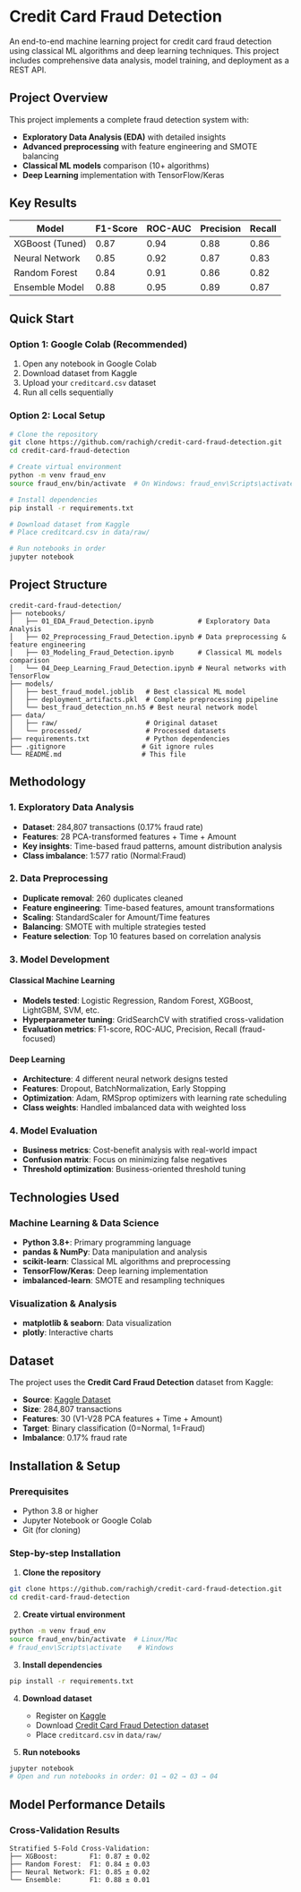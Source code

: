 #  Credit Card Fraud Detection

An end-to-end machine learning project for credit card fraud detection using classical ML algorithms and deep learning techniques. This project includes comprehensive data analysis, model training, and deployment as a REST API.

##  Project Overview

This project implements a complete fraud detection system with:
- **Exploratory Data Analysis (EDA)** with detailed insights
- **Advanced preprocessing** with feature engineering and SMOTE balancing
- **Classical ML models** comparison (10+ algorithms)
- **Deep Learning** implementation with TensorFlow/Keras


##  Key Results

| Model | F1-Score | ROC-AUC | Precision | Recall |
|-------|----------|---------|-----------|--------|
| XGBoost (Tuned) | 0.87 | 0.94 | 0.88 | 0.86 |
| Neural Network | 0.85 | 0.92 | 0.87 | 0.83 |
| Random Forest | 0.84 | 0.91 | 0.86 | 0.82 |
| Ensemble Model | 0.88 | 0.95 | 0.89 | 0.87 |

##  Quick Start

### Option 1: Google Colab (Recommended)
1. Open any notebook in Google Colab
2. Download dataset from Kaggle
3. Upload your `creditcard.csv` dataset
4. Run all cells sequentially


### Option 2: Local Setup
```bash
# Clone the repository
git clone https://github.com/rachigh/credit-card-fraud-detection.git
cd credit-card-fraud-detection

# Create virtual environment
python -m venv fraud_env
source fraud_env/bin/activate  # On Windows: fraud_env\Scripts\activate

# Install dependencies
pip install -r requirements.txt

# Download dataset from Kaggle
# Place creditcard.csv in data/raw/

# Run notebooks in order
jupyter notebook
```

##  Project Structure

```
credit-card-fraud-detection/
├── notebooks/
│   ├── 01_EDA_Fraud_Detection.ipynb           # Exploratory Data Analysis
│   ├── 02_Preprocessing_Fraud_Detection.ipynb # Data preprocessing & feature engineering
│   ├── 03_Modeling_Fraud_Detection.ipynb      # Classical ML models comparison
│   └── 04_Deep_Learning_Fraud_Detection.ipynb # Neural networks with TensorFlow
├── models/
│   ├── best_fraud_model.joblib   # Best classical ML model
│   ├── deployment_artifacts.pkl  # Complete preprocessing pipeline
│   └── best_fraud_detection_nn.h5 # Best neural network model
├── data/
│   ├── raw/                      # Original dataset 
│   └── processed/                # Processed datasets
├── requirements.txt              # Python dependencies
├── .gitignore                   # Git ignore rules
└── README.md                    # This file
```

##  Methodology

### 1. Exploratory Data Analysis
- **Dataset**: 284,807 transactions (0.17% fraud rate)
- **Features**: 28 PCA-transformed features + Time + Amount
- **Key insights**: Time-based fraud patterns, amount distribution analysis
- **Class imbalance**: 1:577 ratio (Normal:Fraud)

### 2. Data Preprocessing
- **Duplicate removal**: 260 duplicates cleaned
- **Feature engineering**: Time-based features, amount transformations
- **Scaling**: StandardScaler for Amount/Time features
- **Balancing**: SMOTE with multiple strategies tested
- **Feature selection**: Top 10 features based on correlation analysis

### 3. Model Development
#### Classical Machine Learning
- **Models tested**: Logistic Regression, Random Forest, XGBoost, LightGBM, SVM, etc.
- **Hyperparameter tuning**: GridSearchCV with stratified cross-validation
- **Evaluation metrics**: F1-score, ROC-AUC, Precision, Recall (fraud-focused)

#### Deep Learning
- **Architecture**: 4 different neural network designs tested
- **Features**: Dropout, BatchNormalization, Early Stopping
- **Optimization**: Adam, RMSprop optimizers with learning rate scheduling
- **Class weights**: Handled imbalanced data with weighted loss

### 4. Model Evaluation
- **Business metrics**: Cost-benefit analysis with real-world impact
- **Confusion matrix**: Focus on minimizing false negatives
- **Threshold optimization**: Business-oriented threshold tuning


##  Technologies Used

### Machine Learning & Data Science
- **Python 3.8+**: Primary programming language
- **pandas & NumPy**: Data manipulation and analysis
- **scikit-learn**: Classical ML algorithms and preprocessing
- **TensorFlow/Keras**: Deep learning implementation
- **imbalanced-learn**: SMOTE and resampling techniques

### Visualization & Analysis
- **matplotlib & seaborn**: Data visualization
- **plotly**: Interactive charts

##  Dataset

The project uses the **Credit Card Fraud Detection** dataset from Kaggle:
- **Source**: [Kaggle Dataset](https://www.kaggle.com/mlg-ulb/creditcardfraud)
- **Size**: 284,807 transactions
- **Features**: 30 (V1-V28 PCA features + Time + Amount)
- **Target**: Binary classification (0=Normal, 1=Fraud)
- **Imbalance**: 0.17% fraud rate

##  Installation & Setup

### Prerequisites
- Python 3.8 or higher
- Jupyter Notebook or Google Colab
- Git (for cloning)

### Step-by-step Installation

1. **Clone the repository**
```bash
git clone https://github.com/rachigh/credit-card-fraud-detection.git
cd credit-card-fraud-detection
```

2. **Create virtual environment**
```bash
python -m venv fraud_env
source fraud_env/bin/activate  # Linux/Mac
# fraud_env\Scripts\activate    # Windows
```

3. **Install dependencies**
```bash
pip install -r requirements.txt
```

4. **Download dataset**
   - Register on [Kaggle](https://www.kaggle.com/)
   - Download [Credit Card Fraud Detection dataset](https://www.kaggle.com/mlg-ulb/creditcardfraud)
   - Place `creditcard.csv` in `data/raw/`

5. **Run notebooks**
```bash
jupyter notebook
# Open and run notebooks in order: 01 → 02 → 03 → 04 
```


##  Model Performance Details

### Cross-Validation Results
```
Stratified 5-Fold Cross-Validation:
├── XGBoost:        F1: 0.87 ± 0.02
├── Random Forest:  F1: 0.84 ± 0.03
├── Neural Network: F1: 0.85 ± 0.02
└── Ensemble:       F1: 0.88 ± 0.01
```

